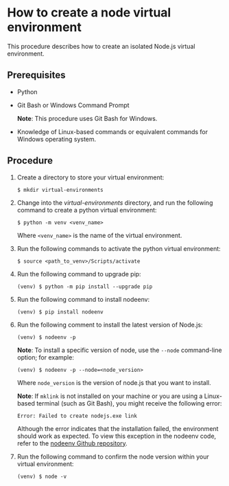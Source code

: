 # How to create a node virtual environment

This procedure describes how to create an isolated Node.js virtual environment.


## Prerequisites

* Python
* Git Bash or Windows Command Prompt
    
    **Note**: This procedure uses Git Bash for Windows.

* Knowledge of Linux-based commands or equivalent commands for Windows operating system.

## Procedure

1. Create a directory to store your virtual environment:

    ```
    $ mkdir virtual-environments
    ```

1. Change into the _virtual-environments_ directory, and run the following command to create a python virtual environment:

    ```
    $ python -m venv <venv_name>
    ```

    Where `<venv_name>` is the name of the virtual environment.

1. Run the following commands to activate the python virtual environment:

    ```
    $ source <path_to_venv>/Scripts/activate
    ```

1. Run the following command to upgrade pip:

    ```
    (venv) $ python -m pip install --upgrade pip
    ```

1. Run the following command to install nodeenv:

    ```
    (venv) $ pip install nodeenv
    ```

1. Run the following comment to install the latest version of Node.js:

    ```
    (venv) $ nodeenv -p
    ```

    **Note**: To install a specific version of node, use the `--node` command-line option; for example:

    ```
    (venv) $ nodeenv -p --node=<node_version>
    ```

    Where `node_version` is the version of node.js that you want to install.

    **Note**: If `mklink` is not installed on your machine or you are using a Linux-based terminal (such as Git Bash), you might receive the following error:

    `Error: Failed to create nodejs.exe link`

    Although the error indicates that the installation failed, the environment should work as expected. To view this exception in the nodeenv code, refer to the [nodeenv Github repository](https://github.com/ekalinin/nodeenv/blob/a6585e9a63e1601c4a37f3a1bb8fd0722dd6b51c/nodeenv.py#L983).

1. Run the following command to confirm the node version within your virtual environment: 
    
    ```
    (venv) $ node -v
    ```